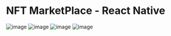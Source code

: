 # NFT MarketPlace - React Native
![image](https://user-images.githubusercontent.com/59730229/184178772-79132e20-880e-49b0-b4e3-8c2fa8d73217.png)
![image](https://user-images.githubusercontent.com/59730229/184177971-d82b8a72-289c-40dc-993a-20492faf6382.png)
![image](https://user-images.githubusercontent.com/59730229/184178373-b2fc5701-ef40-47e7-9aa3-c9c3645dca8f.png)
![image](https://user-images.githubusercontent.com/59730229/184184420-ca35e0de-10ab-45ba-8d43-cd90d0e3df51.png)


